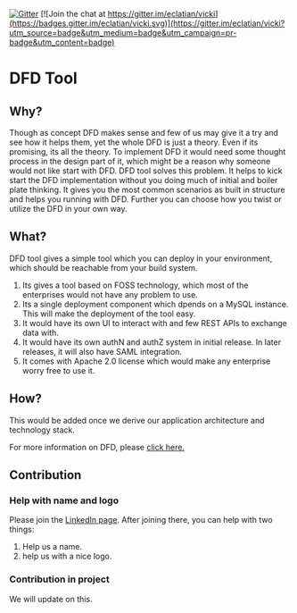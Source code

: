 [![Gitter](https://badges.gitter.im/eclatian/DFD-Tool.svg)](https://gitter.im/eclatian/DFD-Tool?utm_source=badge&utm_medium=badge&utm_campaign=pr-badge) [![Join the chat at https://gitter.im/eclatian/vicki](https://badges.gitter.im/eclatian/vicki.svg)](https://gitter.im/eclatian/vicki?utm_source=badge&utm_medium=badge&utm_campaign=pr-badge&utm_content=badge)

# DFD Tool
## Why?

Though as concept DFD makes sense and few of us may give it a try and see how it helps them, yet the whole DFD is just a theory. Even if its promising, its all the theory. To implement DFD it would need some thought process in the design part of it, which might be a reason why someone would not like start with DFD. DFD tool solves this problem. It helps to kick start the DFD implementation without you doing much of initial and boiler plate thinking. It gives you the most common scenarios as built in structure and helps you running with DFD. Further you can choose how you twist or utilize the DFD in your own way. 

## What?

DFD tool gives a simple tool which you can deploy in your environment, which should be reachable from your build system. 
1. Its gives a tool based on FOSS technology, which most of the enterprises would not have any problem to use.
2. Its a single deployment component which dpends on a MySQL instance. This will make the deployment of the tool easy.
3. It would have its own UI to interact with and few REST APIs to exchange data with.
4. It would have its own authN and authZ system in initial release. In later releases, it will also have SAML integration.
5. It comes with Apache 2.0 license which would make any enterprise worry free to use it.

## How?

This would be added once we derive our application architecture and technology stack.

For more information on DFD, please [click here.](https://dfd.how)

## Contribution

### Help with name and logo
Please join the [LinkedIn page](https://www.linkedin.com/groups/10543155/). After joining there, you can help with two things:
1. Help us a name.
2. help us with a nice logo.

### Contribution in project

We will update on this.



